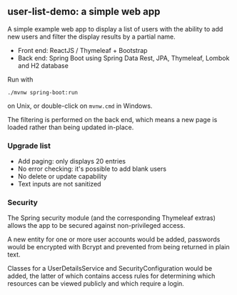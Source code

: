 ## user-list-demo: a simple web app

A simple example web app to display a list of users with the ability to add new users and filter the display results by a partial name.

* Front end: ReactJS / Thymeleaf + Bootstrap
* Back end: Spring Boot using Spring Data Rest, JPA, Thymeleaf, Lombok and H2 database

Run with
```
./mvnw spring-boot:run
```
on Unix, or double-click on `mvnw.cmd` in Windows.

The filtering is performed on the back end, which means a new page is loaded rather than being updated in-place.

### Upgrade list

* Add paging: only displays 20 entries
* No error checking: it's possible to add blank users
* No delete or update capability
* Text inputs are not sanitized

### Security

The Spring security module (and the corresponding Thymeleaf extras) allows the app to be secured against non-privileged access.

A new entity for one or more user accounts would be added, passwords would be encrypted with Bcrypt and prevented from being returned in plain text.

Classes for a UserDetailsService and SecurityConfiguration would be added, the latter of which contains access rules for determining which resources can be viewed publicly and which require a login.
